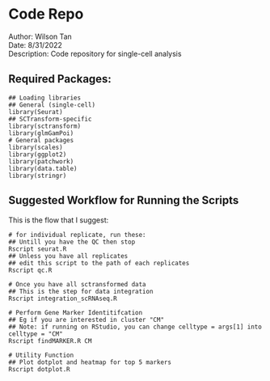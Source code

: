 # Code Repo  
Author: Wilson Tan  
Date: 8/31/2022  
Description: Code repository for single-cell analysis  
  
  
## Required Packages:  
```
## Loading libraries
## General (single-cell)
library(Seurat)
## SCTransform-specific
library(sctransform)
library(glmGamPoi)
# General packages
library(scales)
library(ggplot2)
library(patchwork)
library(data.table)
library(stringr)

```  
  
## Suggested Workflow for Running the Scripts  
This is the flow that I suggest:  
```
# for individual replicate, run these:
## Untill you have the QC then stop
Rscript seurat.R
## Unless you have all replicates
## edit this script to the path of each replicates
Rscript qc.R

# Once you have all sctransformed data
## This is the step for data integration
Rscript integration_scRNAseq.R

# Perform Gene Marker Identitifcation
## Eg if you are interested in cluster "CM"
## Note: if running on RStudio, you can change celltype = args[1] into celltype = "CM"
Rscript findMARKER.R CM

# Utility Function
## Plot dotplot and heatmap for top 5 markers
Rscript dotplot.R  


```  
  


